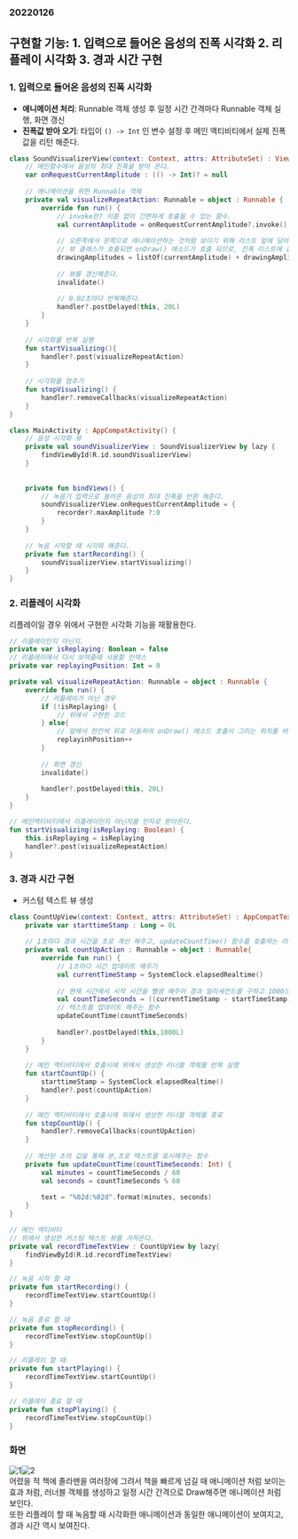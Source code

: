 ### 20220126  

## 구현할 기능: 1. 입력으로 들어온 음성의 진폭 시각화  2. 리플레이 시각화  3. 경과 시간 구현  

### 1. 입력으로 들어온 음성의 진폭 시각화  
- **애니메이션 처리**: Runnable 객체 생성 후 일정 시간 간격마다 Runnable 객체 실행, 화면 갱신
- **진폭값 받아 오기**: 타입이 `() -> Int` 인 변수 설정 후 메인 액티비티에서 실제 진폭 값을 리턴 해준다.
```kotlin
class SoundVisualizerView(context: Context, attrs: AttributeSet) : View(context,attrs) {
    // 메인함수에서 음성의 최대 진폭을 받아 온다.
    var onRequestCurrentAmplitude : (() -> Int)? = null
    
    // 애니메이션을 위한 Runnable 객체
    private val visualizeRepeatAction: Runnable = object : Runnable {
        override fun run() {
            // invoke란? 이름 없이 간편하게 호출될 수 있는 함수.
            val currentAmplitude = onRequestCurrentAmplitude?.invoke() ?:0
            
            // 오른쪽에서 왼쪽으로 애니메이션하는 것처럼 보이기 위해 리스트 앞에 담아준다.
            // 뷰 클래스가 호출되면 onDraw() 메소드가 호출 되므로, 진폭 리스트에 값이 하나씩 담길 때마다 그려주어 애니메이션 처럼 보인다.
            drawingAmplitudes = listOf(currentAmplitude) + drawingAmplitudes
            
            // 뷰를 갱신해준다.
            invalidate()
            
            // 0.02초마다 반복해준다.
            handler?.postDelayed(this, 20L)
        }
    }
    
    // 시각화를 반복 실행
    fun startVisualizing(){
        handler?.post(visualizeRepeatAction)
    }
    
    // 시각화를 멈추기
    fun stopVisualizing() {
        handler?.removeCallbacks(visualizeRepeatAction)
    }
}
```  

```kotlin
class MainActivity : AppCompatActivity() {
    // 음성 시각화 뷰
    private val soundVisualizerView : SoundVisualizerView by lazy {
        findViewById(R.id.soundVisualizerView)
    }
    
    
    private fun bindViews() {
        // 녹음기 입력으로 들어온 음성의 최대 진폭을 반환 해준다.
        soundVisualizerView.onRequestCurrentAmplitude = {
            recorder?.maxAmplitude ?:0
        }
    }
    
    // 녹음 시작할 때 시각화 해준다.
    private fun startRecording() {
        soundVisualizerView.startVisualizing()
    }
}
```  

### 2. 리플레이 시각화  
리플레이일 경우 위에서 구현한 시각화 기능을 재활용한다.
```kotlin
// 리플레이인지 아닌지.
private var isReplaying: Boolean = false
// 리플레이에서 다시 보여줄때 사용할 인덱스
private var replayingPosition: Int = 0

private val visualizeRepeatAction: Runnable = object : Runnable {
    override fun run() {
        // 리플레이가 아닌 경우 
        if (!isReplaying) {
            // 위에서 구현한 코드
        } else{
            // 앞에서 한칸씩 뒤로 이동하여 onDraw() 메소드 호출시 그리는 위치를 바꿔준다.
            replayinhPosition++
        }
        
        // 화면 갱신
        invalidate()
        
        handler?.postDelayed(this, 20L)
    }
}

// 메인엑티비티에서 리플레이인지 아닌지를 인자로 받아온다.
fun startVisualizing(isReplaying: Boolean) {
    this.isReplaying = isReplaying
    handler?.post(visualizeRepeatAction)
}
```  

### 3. 경과 시간 구현  
- 커스텀 텍스트 뷰 생성
```kotlin
class CountUpView(context: Context, attrs: AttributeSet) : AppCompatTextView(context,attrs) {
    private var starttimeStamp : Long = 0L
    
    // 1초마다 경과 시간을 초로 계산 해주고, updateCountTime() 함수를 호출하는 러너블 객체 생성
    private val countUpAction : Runnable = object : Runnable{
        override fun run() {
            // 1초마다 시간 업데이트 해주기
            val currentTimeStamp = SystemClock.elapsedRealtime()
            
            // 현재 시간에서 시작 시간을 뺄셈 해주어 경과 밀리세컨드를 구하고 1000으로 나눈 후 toInt()를 통해 정수형 초로 바꿔준다.
            val countTimeSeconds = ((currentTimeStamp - startTimeStamp) / 1000L).toInt()
            // 텍스트를 업데이트 해주는 함수
            updateCountTime(countTimeSeconds)
            
            handler?.postDelayed(this,1000L)
        }
    }
    
    // 메인 액티비티에서 호출시에 위에서 생성한 러너블 객체를 반복 실행
    fun startCountUp() {
        starttimeStamp = SystemClock.elapsedRealtime()
        handler?.post(countUpAction)
    }
    
    // 메인 액티비티에서 호출시에 위에서 생성한 러너블 객체를 종료
    fun stopCountUp() {
        handler?.removeCallbacks(countUpAction)
    }
    
    // 계산된 초의 값을 통해 분,초로 텍스트를 표시해주는 함수
    private fun updateCountTime(countTimeSeconds: Int) {
        val minutes = countTimeSeconds / 60
        val seconds = countTimeSeconds % 60
        
        text = "%02d:%02d".format(minutes, seconds)
    }
}
```  

```kotlin
// 메인 엑티비티
// 위에서 생성한 커스텀 텍스트 뷰를 가져온다.
private val recordTimeTextView : CountUpView by lazy{
    findViewById(R.id.recordTimeTextView)
}

// 녹음 시작 할 때 
private fun startRecording() {
    recordTimeTextView.startCountUp()
}

// 녹음 종료 할 때
private fun stopRecording() {
    recordTimeTextView.stopCountUp()
}

// 리플레이 할 때
private fun startPlaying() {
    recordTimeTextView.startCountUp()
}

// 리플레이 종료 할 때
private fun stopPlaying() {
    recordTimeTextView.stopCountUp()
}
```  

### 화면  
![1](https://user-images.githubusercontent.com/59447235/151154730-30d0277e-5d3f-4312-acfe-ac2656c1b56a.jpg)![2](https://user-images.githubusercontent.com/59447235/151154734-7af6c2b1-2d00-4e83-a46b-15fedff8edfe.jpg)  
어렸을 적 책에 졸라맨을 여러장에 그려서 책을 빠르게 넘길 때 애니메이션 처럼 보이는 효과 처럼, 러너블 객체를 생성하고 일정 시간 간격으로 Draw해주면 애니메이션 처럼 보인다.  
또한 리플레이 할 때 녹음할 때 시각화한 애니메이션과 동일한 애니메이션이 보여지고, 경과 시간 역시 보여진다.
